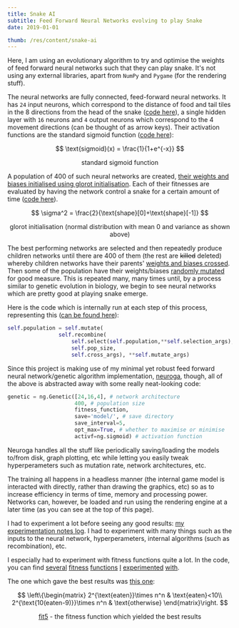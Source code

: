 ```yaml
---
title: Snake AI
subtitle: Feed Forward Neural Networks evolving to play Snake
date: 2019-01-01

thumb: /res/content/snake-ai
---
```


Here, I am using an evolutionary algorithm to try and optimise the weights of feed forward neural networks such that they can play snake.
It's not using any external libraries, apart from `NumPy` and `Pygame` (for the rendering stuff).

The neural networks are fully connected, feed-forward neural networks. It has `24` input neurons, which correspond to the distance of food and tail tiles in the 8 directions from the head of the snake ([code here](https://github.com/pixelchai/SnakeAI/blob/master/snake.py#L151)), a single hidden layer with `16` neurons and `4` output neurons which correspond to the 4 movement directions (can be thought of as arrow keys). Their activation functions are the standard sigmoid function ([code here](https://github.com/pixelchai/SnakeAI/blob/master/neuroga.py#L17)):

$$
\text{sigmoid}(x) = \frac{1}{1+e^{-x}}
$$

<center>standard sigmoid function</center>

A population of 400 of such neural networks are created, [their weights and biases initialised using glorot initialisation](https://github.com/pixelchai/SnakeAI/blob/master/neuroga.py#L51). Each of their fitnesses are evaluated by having the network control a snake for a certain amount of time ([code here](https://github.com/pixelchai/SnakeAI/blob/master/trainer.py#L81)).

$$
\sigma^2 = \frac{2}{\text{shape}[0]+\text{shape}[-1]}
$$

<center>glorot initialisation (normal distribution with mean 0 and variance as shown above)</center>

The best performing networks are selected and then repeatedly produce children networks until there are 400 of them (the rest are ~~killed~~ deleted) whereby children networks have their parents' [weights and biases crossed](https://github.com/pixelchai/SnakeAI/blob/master/neuroga.py#L276). Then some of the population have their weights/biases [randomly mutated](https://github.com/pixelchai/SnakeAI/blob/master/neuroga.py#L347) for good measure. This is repeated many, many times until, by a process similar to genetic evolution in biology, we begin to see neural networks which are pretty good at playing snake emerge.

Here is the code which is internally run at each step of this process, representing this ([can be found here](https://github.com/pixelchai/SnakeAI/blob/master/neuroga.py#L434)):

```python
self.population = self.mutate(
                self.recombine(
                    self.select(self.population,**self.selection_args),
                    self.pop_size,
                    self.cross_args), **self.mutate_args)
```

Since this project is making use of my minimal yet robust feed forward neural network/genetic algorithm implementation, [neuroga](https://github.com/pixelchai/SnakeAI/blob/master/neuroga.py), though, all of the above is abstracted away with some really neat-looking code:

```python
genetic = ng.Genetic([24,16,4], # network architecture
                     400, # population size
                     fitness_function,
                     save='model/', # save directory
                     save_interval=5,
                     opt_max=True, # whether to maximise or minimise
                     activf=ng.sigmoid) # activation function
```

Neuroga handles all the stuff like periodically saving/loading the models to/from disk, graph plotting, etc while letting you easily tweak hyperperameters such as mutation rate, network architectures, etc.

The training all happens in a headless manner (the internal game model is interacted with directly, rather than drawing the graphics, etc) so as to increase efficiency in terms of time, memory and processing power. Networks can, however, be loaded and run using the rendering engine at a later time (as you can see at the top of this page).

I had to experiment a lot before seeing any good results: [my experimentation notes log](https://github.com/pixelchai/SnakeAI/blob/master/notes.txt). I had to experiment with many things such as the inputs to the neural network, hyperperameters, internal algorithms (such as recombination), etc.

I especially had to experiment with fitness functions quite a lot. In the code, you can find [several](https://github.com/pixelchai/SnakeAI/blob/master/trainer.py#L5) [fitness](https://github.com/pixelchai/SnakeAI/blob/master/trainer.py#L23) [functions](https://github.com/pixelchai/SnakeAI/blob/master/trainer.py#L46) [I](https://github.com/pixelchai/SnakeAI/blob/master/trainer.py#L64) [experimented](https://github.com/pixelchai/SnakeAI/blob/master/trainer.py#L81) [with](https://github.com/pixelchai/SnakeAI/blob/master/trainer.py#L101).

The one which gave the best results was [this one](https://github.com/pixelchai/SnakeAI/blob/master/trainer.py#L81):

$$
\left\{\begin{matrix}
2^{\text{eaten}}\times n^n & \text{eaten}<10\\
2^{\text{10(eaten-9)}}\times n^n & \text{otherwise}
\end{matrix}\right.
$$

<center><a href="https://github.com/pixelchai/SnakeAI/blob/4756265cb5c299c5f8a2bbf302fbaae5fa9d2270/trainer.py#L81">fit5</a> - the fitness function which yielded the best results<center>
